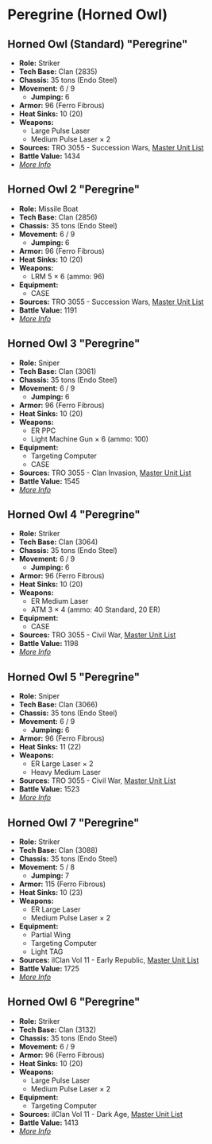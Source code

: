 # Peregrine (Horned Owl)
## Horned Owl (Standard) "Peregrine"
- **Role:** Striker
- **Tech Base:** Clan (2835)
- **Chassis:** 35 tons (Endo Steel)
- **Movement:** 6 / 9
  - **Jumping:** 6
- **Armor:** 96 (Ferro Fibrous)
- **Heat Sinks:** 10 (20)
- **Weapons:**
  - Large Pulse Laser
  - Medium Pulse Laser × 2
- **Sources:** TRO 3055 - Succession Wars, [Master Unit List](http://masterunitlist.info/Unit/Details/2472/peregrine-horned-owl-standard)
- **Battle Value:** 1434
- [*More Info*](horned_owl/horned_owl_standard.md)

## Horned Owl 2 "Peregrine"
- **Role:** Missile Boat
- **Tech Base:** Clan (2856)
- **Chassis:** 35 tons (Endo Steel)
- **Movement:** 6 / 9
  - **Jumping:** 6
- **Armor:** 96 (Ferro Fibrous)
- **Heat Sinks:** 10 (20)
- **Weapons:**
  - LRM 5 × 6 (ammo: 96)
- **Equipment:**
  - CASE
- **Sources:** TRO 3055 - Succession Wars, [Master Unit List](http://masterunitlist.info/Unit/Details/2473/peregrine-horned-owl-2)
- **Battle Value:** 1191
- [*More Info*](horned_owl/horned_owl_2.md)

## Horned Owl 3 "Peregrine"
- **Role:** Sniper
- **Tech Base:** Clan (3061)
- **Chassis:** 35 tons (Endo Steel)
- **Movement:** 6 / 9
  - **Jumping:** 6
- **Armor:** 96 (Ferro Fibrous)
- **Heat Sinks:** 10 (20)
- **Weapons:**
  - ER PPC
  - Light Machine Gun × 6 (ammo: 100)
- **Equipment:**
  - Targeting Computer
  - CASE
- **Sources:** TRO 3055 - Clan Invasion, [Master Unit List](http://masterunitlist.info/Unit/Details/2474/peregrine-horned-owl-3)
- **Battle Value:** 1545
- [*More Info*](horned_owl/horned_owl_3.md)

## Horned Owl 4 "Peregrine"
- **Role:** Striker
- **Tech Base:** Clan (3064)
- **Chassis:** 35 tons (Endo Steel)
- **Movement:** 6 / 9
  - **Jumping:** 6
- **Armor:** 96 (Ferro Fibrous)
- **Heat Sinks:** 10 (20)
- **Weapons:**
  - ER Medium Laser
  - ATM 3 × 4 (ammo: 40 Standard, 20 ER)
- **Equipment:**
  - CASE
- **Sources:** TRO 3055 - Civil War, [Master Unit List](http://masterunitlist.info/Unit/Details/2475/peregrine-horned-owl-4)
- **Battle Value:** 1198
- [*More Info*](horned_owl/horned_owl_4.md)

## Horned Owl 5 "Peregrine"
- **Role:** Sniper
- **Tech Base:** Clan (3066)
- **Chassis:** 35 tons (Endo Steel)
- **Movement:** 6 / 9
  - **Jumping:** 6
- **Armor:** 96 (Ferro Fibrous)
- **Heat Sinks:** 11 (22)
- **Weapons:**
  - ER Large Laser × 2
  - Heavy Medium Laser
- **Sources:** TRO 3055 - Civil War, [Master Unit List](http://masterunitlist.info/Unit/Details/2476/peregrine-horned-owl-5)
- **Battle Value:** 1523
- [*More Info*](horned_owl/horned_owl_5.md)

## Horned Owl 7 "Peregrine"
- **Role:** Striker
- **Tech Base:** Clan (3088)
- **Chassis:** 35 tons (Endo Steel)
- **Movement:** 5 / 8
  - **Jumping:** 7
- **Armor:** 115 (Ferro Fibrous)
- **Heat Sinks:** 10 (23)
- **Weapons:**
  - ER Large Laser
  - Medium Pulse Laser × 2
- **Equipment:**
  - Partial Wing
  - Targeting Computer
  - Light TAG
- **Sources:** ilClan Vol 11 - Early Republic, [Master Unit List](http://masterunitlist.info/Unit/Details/7749/peregrine-horned-owl-7-shimafukuro)
- **Battle Value:** 1725
- [*More Info*](horned_owl/horned_owl_7.md)

## Horned Owl 6 "Peregrine"
- **Role:** Striker
- **Tech Base:** Clan (3132)
- **Chassis:** 35 tons (Endo Steel)
- **Movement:** 6 / 9
- **Armor:** 96 (Ferro Fibrous)
- **Heat Sinks:** 10 (20)
- **Weapons:**
  - Large Pulse Laser
  - Medium Pulse Laser × 2
- **Equipment:**
  - Targeting Computer
- **Sources:** ilClan Vol 11 - Dark Age, [Master Unit List](http://masterunitlist.info/Unit/Details/7748/peregrine-horned-owl-6)
- **Battle Value:** 1413
- [*More Info*](horned_owl/horned_owl_6.md)

